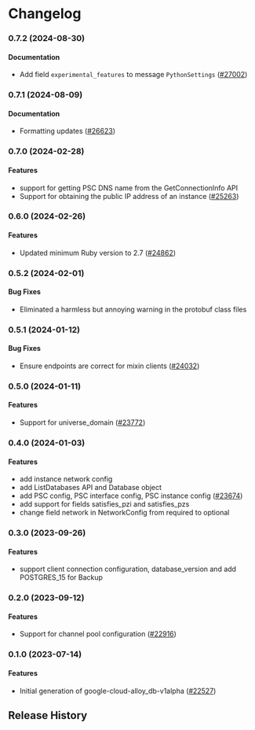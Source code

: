 # Changelog

### 0.7.2 (2024-08-30)

#### Documentation

* Add field `experimental_features` to message `PythonSettings` ([#27002](https://github.com/googleapis/google-cloud-ruby/issues/27002)) 

### 0.7.1 (2024-08-09)

#### Documentation

* Formatting updates ([#26623](https://github.com/googleapis/google-cloud-ruby/issues/26623)) 

### 0.7.0 (2024-02-28)

#### Features

* support for getting PSC DNS name from the GetConnectionInfo API 
* Support for obtaining the public IP address of an instance ([#25263](https://github.com/googleapis/google-cloud-ruby/issues/25263)) 

### 0.6.0 (2024-02-26)

#### Features

* Updated minimum Ruby version to 2.7 ([#24862](https://github.com/googleapis/google-cloud-ruby/issues/24862)) 

### 0.5.2 (2024-02-01)

#### Bug Fixes

* Eliminated a harmless but annoying warning in the protobuf class files 

### 0.5.1 (2024-01-12)

#### Bug Fixes

* Ensure endpoints are correct for mixin clients ([#24032](https://github.com/googleapis/google-cloud-ruby/issues/24032)) 

### 0.5.0 (2024-01-11)

#### Features

* Support for universe_domain ([#23772](https://github.com/googleapis/google-cloud-ruby/issues/23772)) 

### 0.4.0 (2024-01-03)

#### Features

* add instance network config 
* add ListDatabases API and Database object 
* add PSC config, PSC interface config, PSC instance config ([#23674](https://github.com/googleapis/google-cloud-ruby/issues/23674)) 
* add support for fields satisfies_pzi and satisfies_pzs 
* change field network in NetworkConfig from required to optional 

### 0.3.0 (2023-09-26)

#### Features

* support client connection configuration, database_version and add POSTGRES_15 for Backup 

### 0.2.0 (2023-09-12)

#### Features

* Support for channel pool configuration ([#22916](https://github.com/googleapis/google-cloud-ruby/issues/22916)) 

### 0.1.0 (2023-07-14)

#### Features

* Initial generation of google-cloud-alloy_db-v1alpha ([#22527](https://github.com/googleapis/google-cloud-ruby/issues/22527)) 

## Release History
